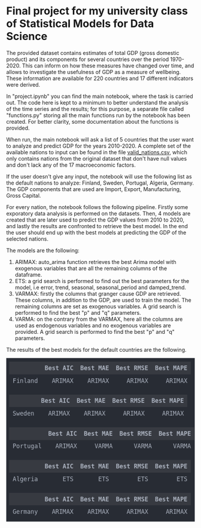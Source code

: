 # Final project for my university class of Statistical Models for Data Science

The provided dataset contains estimates of total GDP (gross domestic product) and its components for several countries over the period 1970-2020. This can inform on how these measures have changed over time, and allows to investigate the usefulness of GDP as a measure of wellbeing. These information are available for 220 countries and 17 different indicators were derived.

In "project.ipynb" you can find the main notebook, where the task is carried out. The code here is kept to a minimum to better understand the analysis of the time series and the results; for this purpose, a separate file called "functions.py" storing all the main functions run by the notebook has been created. For better clarity, some documentation about the functions is provided.

When run, the main notebook will ask a list of 5 countries that the user want to analyze and predict GDP for the years 2010-2020. A complete set of the available nations to input can be found in the file [valid_nations.csv](https://github.com/dariogemo/UNIVR-SMDS/blob/main/valid_nations.csv), which only contains nations from the original dataset that don't have null values and don't lack any of the 17 macroeconomic factors. 

If the user doesn't give any input, the notebook will use the following list as the default nations to analyze: Finland, Sweden, Portugal, Algeria, Germany. The GDP components that are used are Import, Export, Manufacturing, Gross Capital.

For every nation, the notebook follows the following pipeline. Firstly some exporatory data analysis is performed on the datasets. Then, 4 models are created that are later used to predict the GDP values from 2010 to 2020, and lastly the results are confronted to retrieve the best model. In the end the user should end up with the best models at predicting the GDP of the selected nations.

The models are the following:
1. ARIMAX: auto_arima function retrieves the best Arima model with exogenous variables that are all the remaining columns of the dataframe.
2. ETS: a grid search is performed to find out the best parameters for the model, i.e error, trend, seasonal, seasonal_period and damped_trend.
3. VARMAX: firstly the columns that granger cause GDP are retrieved. These columns, in addition to the GDP, are used to train the model. The remaining columns are set as exogenous variables. A grid search is performed to find the best "p" and "q" parameters.
4. VARMA: on the contrary from the VARMAX, here all the columns are used as endogenous variables and no exogenous variables are provided. A grid search is performed to find the best "p" and "q" parameters.

The results of the best models for the default countries are the following.

![](results.png)